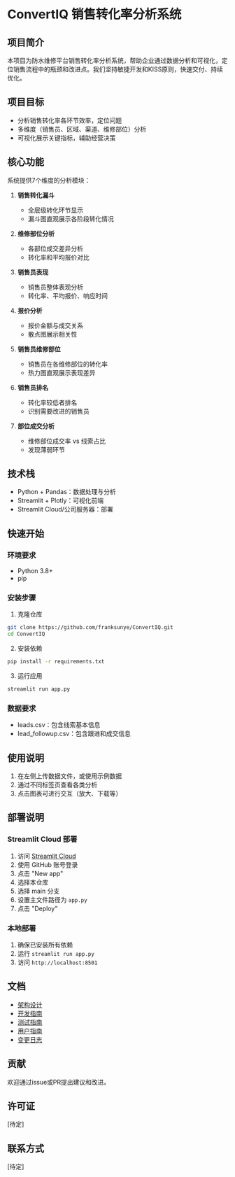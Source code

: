 # ConvertIQ 销售转化率分析系统

## 项目简介
本项目为防水维修平台销售转化率分析系统，帮助企业通过数据分析和可视化，定位销售流程中的瓶颈和改进点。我们坚持敏捷开发和KISS原则，快速交付、持续优化。

## 项目目标
- 分析销售转化率各环节效率，定位问题
- 多维度（销售员、区域、渠道、维修部位）分析
- 可视化展示关键指标，辅助经营决策

## 核心功能
系统提供7个维度的分析模块：

1. **销售转化漏斗**
   - 全层级转化环节显示
   - 漏斗图直观展示各阶段转化情况

2. **维修部位分析**
   - 各部位成交差异分析
   - 转化率和平均报价对比

3. **销售员表现**
   - 销售员整体表现分析
   - 转化率、平均报价、响应时间

4. **报价分析**
   - 报价金额与成交关系
   - 散点图展示相关性

5. **销售员维修部位**
   - 销售员在各维修部位的转化率
   - 热力图直观展示表现差异

6. **销售员排名**
   - 转化率较低者排名
   - 识别需要改进的销售员

7. **部位成交分析**
   - 维修部位成交率 vs 线索占比
   - 发现薄弱环节

## 技术栈
- Python + Pandas：数据处理与分析
- Streamlit + Plotly：可视化前端
- Streamlit Cloud/公司服务器：部署

## 快速开始

### 环境要求
- Python 3.8+
- pip

### 安装步骤
1. 克隆仓库
```bash
git clone https://github.com/franksunye/ConvertIQ.git
cd ConvertIQ
```

2. 安装依赖
```bash
pip install -r requirements.txt
```

3. 运行应用
```bash
streamlit run app.py
```

### 数据要求
- leads.csv：包含线索基本信息
- lead_followup.csv：包含跟进和成交信息

## 使用说明
1. 在左侧上传数据文件，或使用示例数据
2. 通过不同标签页查看各类分析
3. 点击图表可进行交互（放大、下载等）

## 部署说明

### Streamlit Cloud 部署
1. 访问 [Streamlit Cloud](https://streamlit.io/cloud)
2. 使用 GitHub 账号登录
3. 点击 "New app"
4. 选择本仓库
5. 选择 main 分支
6. 设置主文件路径为 `app.py`
7. 点击 "Deploy"

### 本地部署
1. 确保已安装所有依赖
2. 运行 `streamlit run app.py`
3. 访问 `http://localhost:8501`

## 文档
- [架构设计](docs/10_ARCHITECTURE.md)
- [开发指南](docs/30_DEVELOPMENT.md)
- [测试指南](docs/31_TESTING.md)
- [用户指南](docs/40_USER_GUIDE.md)
- [变更日志](docs/01_CHANGELOG.md)

## 贡献
欢迎通过issue或PR提出建议和改进。

## 许可证
[待定]

## 联系方式
[待定] 